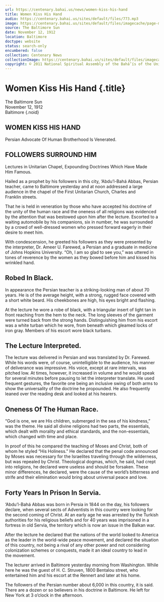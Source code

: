 ```yaml
---
url: https://centenary.bahai.us/news/women-kiss-his-hand
title: Women Kiss His Hand
audio: https://centenary.bahai.us/sites/default/files/773.mp3
image: https://centenary.bahai.us/sites/default/files/imagecache/page-main-image/images/press_clippings/11-12-1912%2CBaltimore_%28no_paper%29%2CWomen_Kiss_His_Hand.png
source: The Baltimore Sun
date: November 12, 1912
location: Baltimore
doctype: website
status: search-only
encumbered: false
collection: Centenary News
collectionImage: https://centenary.bahai.us/sites/default/files/imagecache/theme-image/main_image/abdulbaha-overview-small_0.jpg
copyright: © 2011 National Spiritual Assembly of the Bahá’ís of the United States
---
```



# Women Kiss His Hand {.title}

The Baltimore Sun  
November 12, 1912  
Baltimore
{.noid}  



## WOMEN KISS HIS HAND

Persian Advocate Of Human Brotherhood Is Venerated.

## FOLLOWERS SURROUND HIM

Lectures in Unitarian Chapel, Expounding Doctrines Which Have Made Him Famous.

Hailed as a prophet by his followers in this city, ‘Abdu’l-Bahá Abbas, Persian teacher, came to Baltimore yesterday and at noon addressed a large audience in the chapel of the First Unitarian Church, Charles and Franklin streets.

That he is held in veneration by those who have accepted his doctrine of the unity of the human race and the oneness of all religions was evidenced by the attention that was bestowed upon him after the lecture. Escorted to a waiting automobile by his companions, six in number, he was surrounded by a crowd of well-dressed women who pressed forward eagerly in their desire to meet him.

With condescension, he greeted his followers as they were presented by the interpreter, Dr. Ameer U. Farewed, a Persian and a graduate in medicine of Johns Hopkins University. “Oh, I am so glad to see you,” was uttered in tones of reverence by the women as they bowed before him and kissed his wrinkled hand.

## Robed In Black.

In appearance the Persian teacher is a striking-looking man of about 70 years. He is of the average height, with a strong, rugged face covered with a short white beard. His cheekbones are high, his eyes bright and flashing.

At the lecture he wore a robe of black, with a triangular insert of light tan in front reaching from the hem to the neck. The long sleeves of the garment were turned back from the strong hands. Distinguishing him from his escort was a white turban which he wore, from beneath which gleamed locks of iron gray. Members of his escort wore black turbans.

## The Lecture Interpreted.

The lecture was delivered in Persian and was translated by Dr. Farewed. While his words were, of course, unintelligible to the audience, his manner of deliverance was impressive. His voice, except at rare intervals, was pitched low. At times, however, it increased in volume and he would speak for several minutes before pausing to let the interpreter translate. He used frequent gestures, the favorite one being an inclusive swing of both arms to show the universality of the doctrine he propounded. He also frequently leaned over the reading desk and looked at his hearers.

## Oneness Of The Human Race.

“God is one, we are His children, submerged in the sea of his kindness,” was the theme. He said all divine religions had two parts, the essentials, which dealt with morality and ethical standards, and the non-essentials, which changed with time and place.

In proof of this he compared the teaching of Moses and Christ, both of whom he styled “His Holiness.” He declared that the penal code announced by Moses was necessary for the Israelites traveling through the wilderness, but was repealed by Christ. Theological dogmas, which, he said, had crept into religions, he declared were useless and should be forsaken. These minor differences, he declared, were the cause of the world’s bitterness and strife and their elimination would bring about universal peace and love.

## Forty Years In Prison In Servia.

‘Abdu’l-Bahá Abbas was born in Persia in 1844 on the day, his followers declare, when several sects of Adventists in this country were looking for the second coming of Christ. At an early age he was arrested by the Turkish authorities for his religious beliefs and for 40 years was imprisoned in a fortress in old Servia, the territory which is now an issue in the Balkan war.

After the lecture he declared that the nations of the world looked to America as the leader in the world-wide peace movement, and declared the situation of this country, not being a rival of any other power and not considering colonization schemes or conquests, made it an ideal country to lead in the movement.

The lecturer arrived in Baltimore yesterday morning from Washington. While here he was the guest of H. C. Struven, 1800 Bentalou street, who entertained him and his escort at the Rennert and later at his home.

The followers of the Persian number about 6,000 in this country, it is said. There are a dozen or so believers in his doctrine in Baltimore. He left for New York at 3 o’clock in the afternoon.